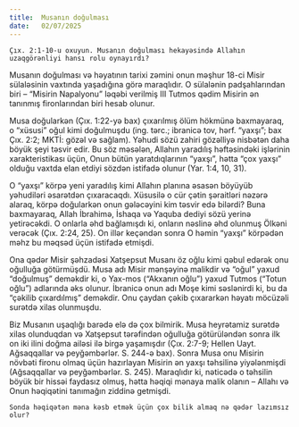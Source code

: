 ```yaml
---
title:  Musanın doğulması
date:   02/07/2025
---
```


`Çıx. 2:1-10-u oxuyun. Musanın doğulması hekayəsində Allahın uzaqgörənliyi hansı rolu oynayırdı?`

Musanın doğulması və həyatının tarixi zəmini onun məşhur 18-ci Misir sülaləsinin vaxtında yaşadığına görə maraqlıdır. O sülalənin padşahlarından biri – “Misirin Napalyonu” ləqəbi verilmiş III Tutmos qədim Misirin ən tanınmış fironlarından biri hesab olunur.

Musa doğularkən (Çıx. 1:22-yə bax) çıxarılmış ölüm hökmünə baxmayaraq, o “xüsusi” oğul kimi doğulmuşdu (ing. tərc.; ibranicə tov, hərf. “yaxşı”; bax Çıx. 2:2; MKTİ: gözəl və sağlam). Yəhudi sözü zahiri gözəlliyə nisbətən daha böyük şeyi təsvir edir. Bu söz məsələn, Allahın yaradılış həftəsindəki işlərinin xarakteristikası üçün, Onun bütün yaratdıqlarının “yaxşı”, hətta “çox yaxşı” olduğu vaxtda elan etdiyi sözdən istifadə olunur (Yar. 1:4, 10, 31).

O “yaxşı” körpə yeni yaradılış kimi Allahın planına əsasən böyüyüb yəhudiləri əsarətdən çıxaracaqdı. Xüsusilə o cür çətin şəraitləri nəzərə alaraq, körpə doğularkən onun gələcəyini kim təsvir edə bilərdi? Buna baxmayaraq, Allah İbrahimə, İshaqa və Yaquba dediyi sözü yerinə yetirəcəkdi. O onlarla əhd bağlamışdı ki, onların nəslinə əhd olunmuş Ölkəni verəcək (Çıx. 2:24, 25). On illər keçəndən sonra O həmin “yaxşı” körpədən məhz bu məqsəd üçün istifadə etmişdi.

Ona qədər Misir şəhzadəsi Xatşepsut Musanı öz oğlu kimi qəbul edərək onu oğulluğa götürmüşdü. Musa adı Misir mənşəyinə malikdir və “oğul” yaxud “doğulmuş” deməkdir ki, o Yax-mos (“Akxanın oğlu”) yaxud Tutmos (“Totun oğlu”) adlarında əks olunur. İbranicə onun adı Moşe kimi səslənirdi ki, bu da “çəkilib çıxardılmış” deməkdir. Onu çaydan çəkib çıxararkən həyatı möcüzəli surətdə xilas olunmuşdu.

Biz Musanın uşaqlığı barədə elə də çox bilmirik. Musa heyrətamiz surətdə xilas olunduqdan və Xatşepsut tərəfindən oğulluğa götürüləndən sonra ilk on iki ilini doğma ailəsi ilə birgə yaşamışdır (Çıx. 2:7-9; Hellen Uayt. Ağsaqqallar və peyğəmbərlər. S. 244-ə bax). Sonra Musa onu Misirin növbəti fironu olmaq üçün hazırlayan Misirin ən yaxşı təhsilinə yiyələnmişdi (Ağsaqqallar və peyğəmbərlər. S. 245). Maraqlıdır ki, nəticədə o təhsilin böyük bir hissəi faydasız olmuş, hətta həqiqi mənaya malik olanın – Allahı və Onun həqiqətini tanımağın ziddinə getmişdi.

`Sonda həqiqətən məna kəsb etmək üçün çox bilik almaq nə qədər lazımsız olur?`